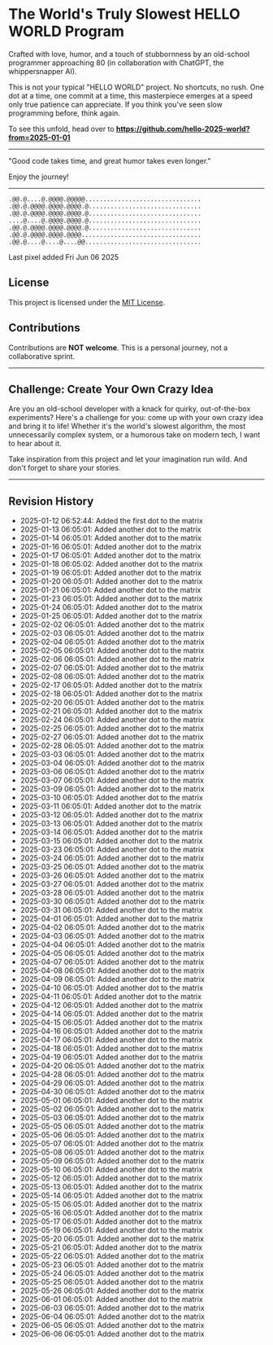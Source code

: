 # The World's Truly Slowest HELLO WORLD Program

Crafted with love, humor, and a touch of stubbornness by an old-school programmer approaching 80 (in collaboration with ChatGPT, the whippersnapper AI).

This is not your typical "HELLO WORLD" project. No shortcuts, no rush. One dot at a time, one commit at a time, this masterpiece emerges at a speed only true patience can appreciate. If you think you've seen slow programming before, think again.

To see this unfold, head over to **https://github.com/hello-2025-world?from=2025-01-01**

---

"Good code takes time, and great humor takes even longer."

Enjoy the journey!

---
```raw
.@@.@....@.@@@@.@@@@@................................
.@@.@.@@@@.@@@@.@@@@.@...............................
.@@.@.@@@@.@@@@.@@@@.@...............................
....@....@.@@@@.@@@@.@...............................
.@@.@.@@@@.@@@@.@@@@.@...............................
.@@.@.@@@@.@@@@.@@@@.................................
.@@.@....@....@....@@................................
```
Last pixel added Fri Jun 06 2025

## License

This project is licensed under the [MIT License](https://opensource.org/licenses/MIT).

## Contributions

Contributions are **NOT welcome**. This is a personal journey, not a collaborative sprint.

---

## Challenge: Create Your Own Crazy Idea

Are you an old-school developer with a knack for quirky, out-of-the-box experiments? Here's a challenge for you: come up with your own crazy idea and bring it to life! Whether it's the world's slowest algorithm, the most unnecessarily complex system, or a humorous take on modern tech, I want to hear about it.

Take inspiration from this project and let your imagination run wild. And don't forget to share your stories.

---

## Revision History

- 2025-01-12 06:52:44: Added the first dot to the matrix
- 2025-01-13 06:05:01: Added another dot to the matrix
- 2025-01-14 06:05:01: Added another dot to the matrix
- 2025-01-16 06:05:01: Added another dot to the matrix
- 2025-01-17 06:05:01: Added another dot to the matrix
- 2025-01-18 06:05:02: Added another dot to the matrix
- 2025-01-19 06:05:01: Added another dot to the matrix
- 2025-01-20 06:05:01: Added another dot to the matrix
- 2025-01-21 06:05:01: Added another dot to the matrix
- 2025-01-23 06:05:01: Added another dot to the matrix
- 2025-01-24 06:05:01: Added another dot to the matrix
- 2025-01-25 06:05:01: Added another dot to the matrix
- 2025-02-02 06:05:01: Added another dot to the matrix
- 2025-02-03 06:05:01: Added another dot to the matrix
- 2025-02-04 06:05:01: Added another dot to the matrix
- 2025-02-05 06:05:01: Added another dot to the matrix
- 2025-02-06 06:05:01: Added another dot to the matrix
- 2025-02-07 06:05:01: Added another dot to the matrix
- 2025-02-08 06:05:01: Added another dot to the matrix
- 2025-02-17 06:05:01: Added another dot to the matrix
- 2025-02-18 06:05:01: Added another dot to the matrix
- 2025-02-20 06:05:01: Added another dot to the matrix
- 2025-02-21 06:05:01: Added another dot to the matrix
- 2025-02-24 06:05:01: Added another dot to the matrix
- 2025-02-25 06:05:01: Added another dot to the matrix
- 2025-02-27 06:05:01: Added another dot to the matrix
- 2025-02-28 06:05:01: Added another dot to the matrix
- 2025-03-03 06:05:01: Added another dot to the matrix
- 2025-03-04 06:05:01: Added another dot to the matrix
- 2025-03-06 06:05:01: Added another dot to the matrix
- 2025-03-07 06:05:01: Added another dot to the matrix
- 2025-03-09 06:05:01: Added another dot to the matrix
- 2025-03-10 06:05:01: Added another dot to the matrix
- 2025-03-11 06:05:01: Added another dot to the matrix
- 2025-03-12 06:05:01: Added another dot to the matrix
- 2025-03-13 06:05:01: Added another dot to the matrix
- 2025-03-14 06:05:01: Added another dot to the matrix
- 2025-03-15 06:05:01: Added another dot to the matrix
- 2025-03-23 06:05:01: Added another dot to the matrix
- 2025-03-24 06:05:01: Added another dot to the matrix
- 2025-03-25 06:05:01: Added another dot to the matrix
- 2025-03-26 06:05:01: Added another dot to the matrix
- 2025-03-27 06:05:01: Added another dot to the matrix
- 2025-03-28 06:05:01: Added another dot to the matrix
- 2025-03-30 06:05:01: Added another dot to the matrix
- 2025-03-31 06:05:01: Added another dot to the matrix
- 2025-04-01 06:05:01: Added another dot to the matrix
- 2025-04-02 06:05:01: Added another dot to the matrix
- 2025-04-03 06:05:01: Added another dot to the matrix
- 2025-04-04 06:05:01: Added another dot to the matrix
- 2025-04-05 06:05:01: Added another dot to the matrix
- 2025-04-07 06:05:01: Added another dot to the matrix
- 2025-04-08 06:05:01: Added another dot to the matrix
- 2025-04-09 06:05:01: Added another dot to the matrix
- 2025-04-10 06:05:01: Added another dot to the matrix
- 2025-04-11 06:05:01: Added another dot to the matrix
- 2025-04-12 06:05:01: Added another dot to the matrix
- 2025-04-14 06:05:01: Added another dot to the matrix
- 2025-04-15 06:05:01: Added another dot to the matrix
- 2025-04-16 06:05:01: Added another dot to the matrix
- 2025-04-17 06:05:01: Added another dot to the matrix
- 2025-04-18 06:05:01: Added another dot to the matrix
- 2025-04-19 06:05:01: Added another dot to the matrix
- 2025-04-20 06:05:01: Added another dot to the matrix
- 2025-04-28 06:05:01: Added another dot to the matrix
- 2025-04-29 06:05:01: Added another dot to the matrix
- 2025-04-30 06:05:01: Added another dot to the matrix
- 2025-05-01 06:05:01: Added another dot to the matrix
- 2025-05-02 06:05:01: Added another dot to the matrix
- 2025-05-03 06:05:01: Added another dot to the matrix
- 2025-05-05 06:05:01: Added another dot to the matrix
- 2025-05-06 06:05:01: Added another dot to the matrix
- 2025-05-07 06:05:01: Added another dot to the matrix
- 2025-05-08 06:05:01: Added another dot to the matrix
- 2025-05-09 06:05:01: Added another dot to the matrix
- 2025-05-10 06:05:01: Added another dot to the matrix
- 2025-05-12 06:05:01: Added another dot to the matrix
- 2025-05-13 06:05:01: Added another dot to the matrix
- 2025-05-14 06:05:01: Added another dot to the matrix
- 2025-05-15 06:05:01: Added another dot to the matrix
- 2025-05-16 06:05:01: Added another dot to the matrix
- 2025-05-17 06:05:01: Added another dot to the matrix
- 2025-05-19 06:05:01: Added another dot to the matrix
- 2025-05-20 06:05:01: Added another dot to the matrix
- 2025-05-21 06:05:01: Added another dot to the matrix
- 2025-05-22 06:05:01: Added another dot to the matrix
- 2025-05-23 06:05:01: Added another dot to the matrix
- 2025-05-24 06:05:01: Added another dot to the matrix
- 2025-05-25 06:05:01: Added another dot to the matrix
- 2025-05-26 06:05:01: Added another dot to the matrix
- 2025-06-01 06:05:01: Added another dot to the matrix
- 2025-06-03 06:05:01: Added another dot to the matrix
- 2025-06-04 06:05:01: Added another dot to the matrix
- 2025-06-05 06:05:01: Added another dot to the matrix
- 2025-06-06 06:05:01: Added another dot to the matrix
